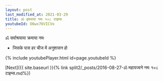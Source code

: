 ```yaml
---
layout: post
last_modified_at: 2021-03-29
title: ॐ वृषभाया नमः १०८ टाइम्स
youtubeId: O6wx76VICVo
---
```

 
 
 ॐ सर्वाश्रयाया क्रमाया नमः  
 
 -  जिसके पास हर चीज में अनुशासन हो 
 
  
 
  
 
 
 
 
 
 


{% include youtubePlayer.html id=page.youtubeId %}
 
[Next]({{ site.baseurl }}{% link  split2/_posts/2016-08-27-ॐ महायज्वने नमः १०८ टाइम्स.md%})
 
